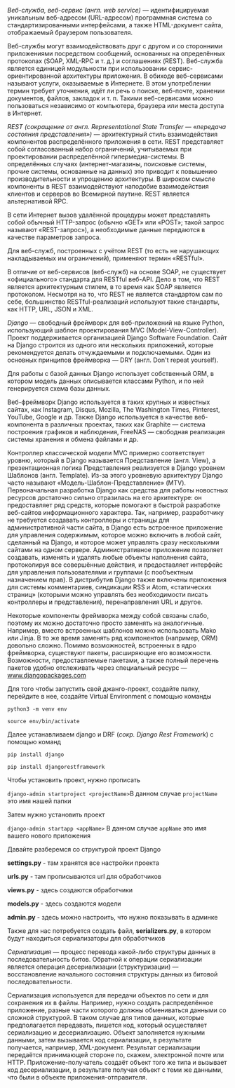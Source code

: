 *Веб-служба, веб-сервис (англ. web service)* — идентифицируемая уникальным веб-адресом (URL-адресом) программная система со стандартизированными интерфейсами, а также HTML-документ сайта, отображаемый браузером пользователя.

Веб-службы могут взаимодействовать друг с другом и со сторонними приложениями посредством сообщений, основанных на определённых протоколах (SOAP, XML-RPC и т. д.) и соглашениях (REST). Веб-служба является единицей модульности при использовании сервис-ориентированной архитектуры приложения.
В обиходе веб-сервисами называют услуги, оказываемые в Интернете. В этом употреблении термин требует уточнения, идёт ли речь о поиске, веб-почте, хранении документов, файлов, закладок и т. п. Такими веб-сервисами можно пользоваться независимо от компьютера, браузера или места доступа в Интернет.

*REST (сокращение от англ. Representational State Transfer — «передача состояния представления»)* — архитектурный стиль взаимодействия компонентов распределённого приложения в сети. REST представляет собой согласованный набор ограничений, учитываемых при проектировании распределённой гипермедиа-системы. В определённых случаях (интернет-магазины, поисковые системы, прочие системы, основанные на данных) это приводит к повышению производительности и упрощению архитектуры. В широком смысле компоненты в REST взаимодействуют наподобие взаимодействия клиентов и серверов во Всемирной паутине. REST является альтернативой RPC.

В сети Интернет вызов удалённой процедуры может представлять собой обычный HTTP-запрос (обычно «GET» или «POST»; такой запрос называют «REST-запрос»), а необходимые данные передаются в качестве параметров запроса.

Для веб-служб, построенных с учётом REST (то есть не нарушающих накладываемых им ограничений), применяют термин «RESTful».

В отличие от веб-сервисов (веб-служб) на основе SOAP, не существует «официального» стандарта для RESTful веб-API. Дело в том, что REST является архитектурным стилем, в то время как SOAP является протоколом. Несмотря на то, что REST не является стандартом сам по себе, большинство RESTful-реализаций используют такие стандарты, как HTTP, URL, JSON и XML.

*Django* — свободный фреймворк для веб-приложений на языке Python, использующий шаблон проектирования MVC (Model-View-Controller). Проект поддерживается организацией Django Software Foundation.
Сайт на Django строится из одного или нескольких приложений, которые рекомендуется делать отчуждаемыми и подключаемыми. Один из основных принципов фреймворка — DRY (англ. Don't repeat yourself).

Для работы с базой данных Django использует собственный ORM, в котором модель данных описывается классами Python, и по ней генерируется схема базы данных.

Веб-фреймворк Django используется в таких крупных и известных сайтах, как Instagram, Disqus, Mozilla, The Washington Times, Pinterest, YouTube, Google и др.
Также Django используется в качестве веб-компонента в различных проектах, таких как Graphite — система построения графиков и наблюдения, FreeNAS — свободная реализация системы хранения и обмена файлами и др.

Контроллер классической модели MVC примерно соответствует уровню, который в Django называется Представление (англ. View), а презентационная логика Представления реализуется в Django уровнем Шаблонов (англ. Template). Из-за этого уровневую архитектуру Django часто называют «Модель-Шаблон-Представление» (MTV).
Первоначальная разработка Django как средства для работы новостных ресурсов достаточно сильно отразилась на его архитектуре: он предоставляет ряд средств, которые помогают в быстрой разработке веб-сайтов информационного характера. Так, например, разработчику не требуется создавать контроллеры и страницы для административной части сайта, в Django есть встроенное приложение для управления содержимым, которое можно включить в любой сайт, сделанный на Django, и которое может управлять сразу несколькими сайтами на одном сервере. Административное приложение позволяет создавать, изменять и удалять любые объекты наполнения сайта, протоколируя все совершённые действия, и предоставляет интерфейс для управления пользователями и группами (с пообъектным назначением прав).
В дистрибутив Django также включены приложения для системы комментариев, синдикации RSS и Atom, «статических страниц» (которыми можно управлять без необходимости писать контроллеры и представления), перенаправления URL и другое.

Некоторые компоненты фреймворка между собой связаны слабо, поэтому их можно достаточно просто заменять на аналогичные. Например, вместо встроенных шаблонов можно использовать Mako или Jinja.
В то же время заменять ряд компонентов (например, ORM) довольно сложно.
Помимо возможностей, встроенных в ядро фреймворка, существуют пакеты, расширяющие его возможности. Возможности, предоставляемые пакетами, а также полный перечень пакетов удобно отслеживать через специальный ресурс — www.djangopackages.com

Для того чтобы запустить свой джанго-проект, создайте папку, перейдите в нее, создайте Virtual Environment с помощью команды

`python3 -m venv env`

`source env/bin/activate`

Далее устанавливаем django и DRF (*сокр. Django Rest Framework*) с помощью команд

`pip install django`

`pip install djangorestframework`

Чтобы установить проект, нужно прописать

`django-admin startproject <projectName>`В данном случае `projectName` это имя нашей папки

Затем нужно установить проект

`django-admin startapp <appName>` В данном случае `appName` это имя вашего нового приложения

Давайте разберемся со структурой проект Django

**settings.py** - там хранятся все настройки проекта

**urls.py** - там прописываются url для обработчиков

**views.py** - здесь создаются обработчики

**models.py** - здесь создаются модели

**admin.py** - здесь можно настроить, что нужно показывать в админке

Также для нас потребуется создать файл, **serializers.py**, в котором будут находиться сериализаторы для обработчиков

*Сериализация* — процесс перевода какой-либо структуры данных в последовательность битов. Обратной к операции сериализации является операция десериализации (структуризации) — восстановление начального состояния структуры данных из битовой последовательности.

Сериализация используется для передачи объектов по сети и для сохранения их в файлы. Например, нужно создать распределённое приложение, разные части которого должны обмениваться данными со сложной структурой. В таком случае для типов данных, которые предполагается передавать, пишется код, который осуществляет сериализацию и десериализацию. Объект заполняется нужными данными, затем вызывается код сериализации, в результате получается, например, XML-документ. Результат сериализации передаётся принимающей стороне по, скажем, электронной почте или HTTP. Приложение-получатель создаёт объект того же типа и вызывает код десериализации, в результате получая объект с теми же данными, что были в объекте приложения-отправителя.











